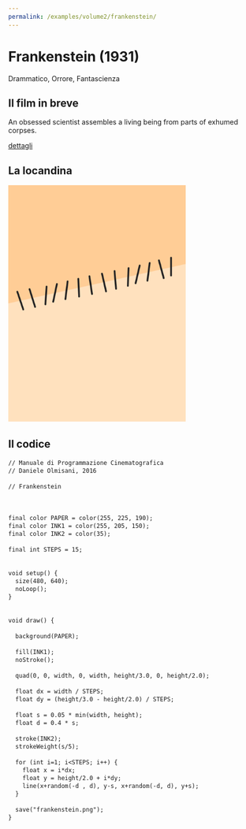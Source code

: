 ```yaml
---
permalink: /examples/volume2/frankenstein/
---
```

# Frankenstein (1931)

Drammatico, Orrore, Fantascienza

## Il film in breve
An obsessed scientist assembles a living being from parts of exhumed corpses.

[dettagli](https://www.imdb.com/title/tt0021884/)

## La locandina
<img src="frankenstein.png"  width="360px" title="Frankenstein">


## Il codice
```processing
// Manuale di Programmazione Cinematografica
// Daniele Olmisani, 2016

// Frankenstein



final color PAPER = color(255, 225, 190);
final color INK1 = color(255, 205, 150);
final color INK2 = color(35);

final int STEPS = 15;


void setup() {
  size(480, 640);
  noLoop();
}


void draw() {
  
  background(PAPER);
  
  fill(INK1);
  noStroke();
  
  quad(0, 0, width, 0, width, height/3.0, 0, height/2.0);
  
  float dx = width / STEPS;
  float dy = (height/3.0 - height/2.0) / STEPS;
  
  float s = 0.05 * min(width, height);
  float d = 0.4 * s;
  
  stroke(INK2);
  strokeWeight(s/5);
  
  for (int i=1; i<STEPS; i++) {
    float x = i*dx;
    float y = height/2.0 + i*dy;
    line(x+random(-d , d), y-s, x+random(-d, d), y+s);
  }
  
  save("frankenstein.png");
}
```
